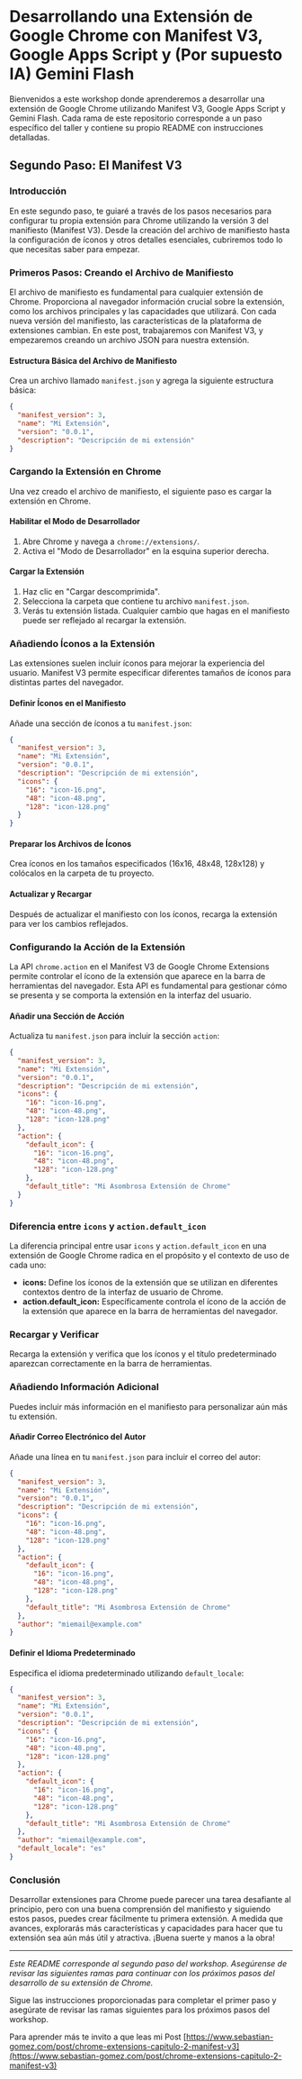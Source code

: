 # Desarrollando una Extensión de Google Chrome con Manifest V3, Google Apps Script y (Por supuesto IA) Gemini Flash

Bienvenidos a este workshop donde aprenderemos a desarrollar una extensión de Google Chrome utilizando Manifest V3, Google Apps Script y Gemini Flash. Cada rama de este repositorio corresponde a un paso específico del taller y contiene su propio README con instrucciones detalladas.

## Segundo Paso: El Manifest V3

### Introducción

En este segundo paso, te guiaré a través de los pasos necesarios para configurar tu propia extensión para Chrome utilizando la versión 3 del manifiesto (Manifest V3). Desde la creación del archivo de manifiesto hasta la configuración de íconos y otros detalles esenciales, cubriremos todo lo que necesitas saber para empezar.

### Primeros Pasos: Creando el Archivo de Manifiesto

El archivo de manifiesto es fundamental para cualquier extensión de Chrome. Proporciona al navegador información crucial sobre la extensión, como los archivos principales y las capacidades que utilizará. Con cada nueva versión del manifiesto, las características de la plataforma de extensiones cambian. En este post, trabajaremos con Manifest V3, y empezaremos creando un archivo JSON para nuestra extensión.

#### Estructura Básica del Archivo de Manifiesto

Crea un archivo llamado `manifest.json` y agrega la siguiente estructura básica:

```json
{
  "manifest_version": 3,
  "name": "Mi Extensión",
  "version": "0.0.1",
  "description": "Descripción de mi extensión"
}
```

### Cargando la Extensión en Chrome

Una vez creado el archivo de manifiesto, el siguiente paso es cargar la extensión en Chrome.

#### Habilitar el Modo de Desarrollador

1. Abre Chrome y navega a `chrome://extensions/`.
2. Activa el "Modo de Desarrollador" en la esquina superior derecha.

#### Cargar la Extensión

1. Haz clic en "Cargar descomprimida".
2. Selecciona la carpeta que contiene tu archivo `manifest.json`.
3. Verás tu extensión listada. Cualquier cambio que hagas en el manifiesto puede ser reflejado al recargar la extensión.

### Añadiendo Íconos a la Extensión

Las extensiones suelen incluir íconos para mejorar la experiencia del usuario. Manifest V3 permite especificar diferentes tamaños de íconos para distintas partes del navegador.

#### Definir Íconos en el Manifiesto

Añade una sección de íconos a tu `manifest.json`:

```json
{
  "manifest_version": 3,
  "name": "Mi Extensión",
  "version": "0.0.1",
  "description": "Descripción de mi extensión",
  "icons": {
    "16": "icon-16.png",
    "48": "icon-48.png",
    "128": "icon-128.png"
  }
}
```

#### Preparar los Archivos de Íconos

Crea íconos en los tamaños especificados (16x16, 48x48, 128x128) y colócalos en la carpeta de tu proyecto.

#### Actualizar y Recargar

Después de actualizar el manifiesto con los íconos, recarga la extensión para ver los cambios reflejados.

### Configurando la Acción de la Extensión

La API `chrome.action` en el Manifest V3 de Google Chrome Extensions permite controlar el ícono de la extensión que aparece en la barra de herramientas del navegador. Esta API es fundamental para gestionar cómo se presenta y se comporta la extensión en la interfaz del usuario.

#### Añadir una Sección de Acción

Actualiza tu `manifest.json` para incluir la sección `action`:

```json
{
  "manifest_version": 3,
  "name": "Mi Extensión",
  "version": "0.0.1",
  "description": "Descripción de mi extensión",
  "icons": {
    "16": "icon-16.png",
    "48": "icon-48.png",
    "128": "icon-128.png"
  },
  "action": {
    "default_icon": {
      "16": "icon-16.png",
      "48": "icon-48.png",
      "128": "icon-128.png"
    },
    "default_title": "Mi Asombrosa Extensión de Chrome"
  }
}
```

### Diferencia entre `icons` y `action.default_icon`

La diferencia principal entre usar `icons` y `action.default_icon` en una extensión de Google Chrome radica en el propósito y el contexto de uso de cada uno:

- **icons:** Define los íconos de la extensión que se utilizan en diferentes contextos dentro de la interfaz de usuario de Chrome.
- **action.default_icon:** Específicamente controla el ícono de la acción de la extensión que aparece en la barra de herramientas del navegador.

### Recargar y Verificar

Recarga la extensión y verifica que los íconos y el título predeterminado aparezcan correctamente en la barra de herramientas.

### Añadiendo Información Adicional

Puedes incluir más información en el manifiesto para personalizar aún más tu extensión.

#### Añadir Correo Electrónico del Autor

Añade una línea en tu `manifest.json` para incluir el correo del autor:

```json
{
  "manifest_version": 3,
  "name": "Mi Extensión",
  "version": "0.0.1",
  "description": "Descripción de mi extensión",
  "icons": {
    "16": "icon-16.png",
    "48": "icon-48.png",
    "128": "icon-128.png"
  },
  "action": {
    "default_icon": {
      "16": "icon-16.png",
      "48": "icon-48.png",
      "128": "icon-128.png"
    },
    "default_title": "Mi Asombrosa Extensión de Chrome"
  },
  "author": "miemail@example.com"
}
```

#### Definir el Idioma Predeterminado

Especifica el idioma predeterminado utilizando `default_locale`:

```json
{
  "manifest_version": 3,
  "name": "Mi Extensión",
  "version": "0.0.1",
  "description": "Descripción de mi extensión",
  "icons": {
    "16": "icon-16.png",
    "48": "icon-48.png",
    "128": "icon-128.png"
  },
  "action": {
    "default_icon": {
      "16": "icon-16.png",
      "48": "icon-48.png",
      "128": "icon-128.png"
    },
    "default_title": "Mi Asombrosa Extensión de Chrome"
  },
  "author": "miemail@example.com",
  "default_locale": "es"
}
```

### Conclusión

Desarrollar extensiones para Chrome puede parecer una tarea desafiante al principio, pero con una buena comprensión del manifiesto y siguiendo estos pasos, puedes crear fácilmente tu primera extensión. A medida que avances, explorarás más características y capacidades para hacer que tu extensión sea aún más útil y atractiva. ¡Buena suerte y manos a la obra!

---

*Este README corresponde al segundo paso del workshop. Asegúrense de revisar las siguientes ramas para continuar con los próximos pasos del desarrollo de su extensión de Chrome.*


Sigue las instrucciones proporcionadas para completar el primer paso y asegúrate de revisar las ramas siguientes para los próximos pasos del workshop.

Para aprender más te invito a que leas mi Post [https://www.sebastian-gomez.com/post/chrome-extensions-capitulo-2-manifest-v3](https://www.sebastian-gomez.com/post/chrome-extensions-capitulo-2-manifest-v3)
